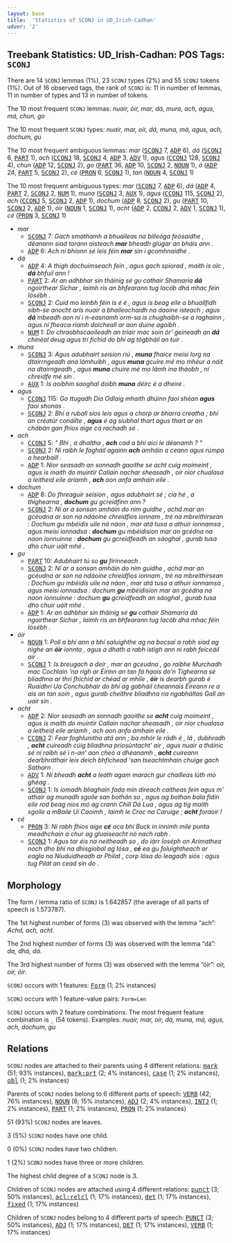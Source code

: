 ```yaml
---
layout: base
title:  'Statistics of SCONJ in UD_Irish-Cadhan'
udver: '2'
---
```


## Treebank Statistics: UD_Irish-Cadhan: POS Tags: `SCONJ`

There are 14 `SCONJ` lemmas (1%), 23 `SCONJ` types (2%) and 55 `SCONJ` tokens (1%).
Out of 16 observed tags, the rank of `SCONJ` is: 11 in number of lemmas, 11 in number of types and 13 in number of tokens.

The 10 most frequent `SCONJ` lemmas: <em>nuair, óir, mar, dá, mura, ach, agus, má, chun, go</em>

The 10 most frequent `SCONJ` types:  <em>nuair, mar, oír, dá, muna, má, agus, ach, dochum, gu</em>

The 10 most frequent ambiguous lemmas: <em>mar</em> (<tt><a href="ga_cadhan-pos-SCONJ.html">SCONJ</a></tt> 7, <tt><a href="ga_cadhan-pos-ADP.html">ADP</a></tt> 6), <em>dá</em> (<tt><a href="ga_cadhan-pos-SCONJ.html">SCONJ</a></tt> 6, <tt><a href="ga_cadhan-pos-PART.html">PART</a></tt> 1), <em>ach</em> (<tt><a href="ga_cadhan-pos-CCONJ.html">CCONJ</a></tt> 18, <tt><a href="ga_cadhan-pos-SCONJ.html">SCONJ</a></tt> 4, <tt><a href="ga_cadhan-pos-ADP.html">ADP</a></tt> 3, <tt><a href="ga_cadhan-pos-ADV.html">ADV</a></tt> 1), <em>agus</em> (<tt><a href="ga_cadhan-pos-CCONJ.html">CCONJ</a></tt> 128, <tt><a href="ga_cadhan-pos-SCONJ.html">SCONJ</a></tt> 4), <em>chun</em> (<tt><a href="ga_cadhan-pos-ADP.html">ADP</a></tt> 12, <tt><a href="ga_cadhan-pos-SCONJ.html">SCONJ</a></tt> 2), <em>go</em> (<tt><a href="ga_cadhan-pos-PART.html">PART</a></tt> 36, <tt><a href="ga_cadhan-pos-ADP.html">ADP</a></tt> 10, <tt><a href="ga_cadhan-pos-SCONJ.html">SCONJ</a></tt> 2, <tt><a href="ga_cadhan-pos-NOUN.html">NOUN</a></tt> 1), <em>ó</em> (<tt><a href="ga_cadhan-pos-ADP.html">ADP</a></tt> 24, <tt><a href="ga_cadhan-pos-PART.html">PART</a></tt> 5, <tt><a href="ga_cadhan-pos-SCONJ.html">SCONJ</a></tt> 2), <em>cé</em> (<tt><a href="ga_cadhan-pos-PRON.html">PRON</a></tt> 6, <tt><a href="ga_cadhan-pos-SCONJ.html">SCONJ</a></tt> 1), <em>tan</em> (<tt><a href="ga_cadhan-pos-NOUN.html">NOUN</a></tt> 4, <tt><a href="ga_cadhan-pos-SCONJ.html">SCONJ</a></tt> 1)

The 10 most frequent ambiguous types:  <em>mar</em> (<tt><a href="ga_cadhan-pos-SCONJ.html">SCONJ</a></tt> 7, <tt><a href="ga_cadhan-pos-ADP.html">ADP</a></tt> 6), <em>dá</em> (<tt><a href="ga_cadhan-pos-ADP.html">ADP</a></tt> 4, <tt><a href="ga_cadhan-pos-PART.html">PART</a></tt> 2, <tt><a href="ga_cadhan-pos-SCONJ.html">SCONJ</a></tt> 2, <tt><a href="ga_cadhan-pos-NUM.html">NUM</a></tt> 1), <em>muna</em> (<tt><a href="ga_cadhan-pos-SCONJ.html">SCONJ</a></tt> 3, <tt><a href="ga_cadhan-pos-AUX.html">AUX</a></tt> 1), <em>agus</em> (<tt><a href="ga_cadhan-pos-CCONJ.html">CCONJ</a></tt> 115, <tt><a href="ga_cadhan-pos-SCONJ.html">SCONJ</a></tt> 2), <em>ach</em> (<tt><a href="ga_cadhan-pos-CCONJ.html">CCONJ</a></tt> 5, <tt><a href="ga_cadhan-pos-SCONJ.html">SCONJ</a></tt> 2, <tt><a href="ga_cadhan-pos-ADP.html">ADP</a></tt> 1), <em>dochum</em> (<tt><a href="ga_cadhan-pos-ADP.html">ADP</a></tt> 8, <tt><a href="ga_cadhan-pos-SCONJ.html">SCONJ</a></tt> 2), <em>gu</em> (<tt><a href="ga_cadhan-pos-PART.html">PART</a></tt> 10, <tt><a href="ga_cadhan-pos-SCONJ.html">SCONJ</a></tt> 2, <tt><a href="ga_cadhan-pos-ADP.html">ADP</a></tt> 1), <em>óir</em> (<tt><a href="ga_cadhan-pos-NOUN.html">NOUN</a></tt> 1, <tt><a href="ga_cadhan-pos-SCONJ.html">SCONJ</a></tt> 1), <em>acht</em> (<tt><a href="ga_cadhan-pos-ADP.html">ADP</a></tt> 2, <tt><a href="ga_cadhan-pos-CCONJ.html">CCONJ</a></tt> 2, <tt><a href="ga_cadhan-pos-ADV.html">ADV</a></tt> 1, <tt><a href="ga_cadhan-pos-SCONJ.html">SCONJ</a></tt> 1), <em>cé</em> (<tt><a href="ga_cadhan-pos-PRON.html">PRON</a></tt> 3, <tt><a href="ga_cadhan-pos-SCONJ.html">SCONJ</a></tt> 1)


* <em>mar</em>
  * <tt><a href="ga_cadhan-pos-SCONJ.html">SCONJ</a></tt> 7: <em>Gach smathamh a bhuaileas na billeóga feósaidhe , déanann siad torann aisteach <b>mar</b> bheadh glugar an bháis ann .</em>
  * <tt><a href="ga_cadhan-pos-ADP.html">ADP</a></tt> 6: <em>Ach ní bhíonn sé leis féin <b>mar</b> sin i gcomhnaidhe .</em>
* <em>dá</em>
  * <tt><a href="ga_cadhan-pos-ADP.html">ADP</a></tt> 4: <em>A thigh dochuimseach fein , agus gach spiorad , maith is olc , <b>dá</b> bhfuil ann !</em>
  * <tt><a href="ga_cadhan-pos-PART.html">PART</a></tt> 2: <em>Ar an adhbhar sin tháinig sé gu cathair Shamaría <b>dá</b> ngoirthear Síchar , laimh ris an bhfearann tug Iacób dhá mhac féin Iósébh .</em>
  * <tt><a href="ga_cadhan-pos-SCONJ.html">SCONJ</a></tt> 2: <em>Cuid mo leinbh féin is é é , agus is beag eile a bhuailfidh sibh-se anocht arís nuair a bhaileochaidh na daoine isteach ; agus <b>dá</b> mbeadh aon ní i n-easnamh orm-sa is chughaibh-se a raghainn , agus ní fheaca riamh doicheall ar aon duine agaibh .</em>
  * <tt><a href="ga_cadhan-pos-NUM.html">NUM</a></tt> 1: <em>Do chraobhscaoileadh an triair mac soin ór' geineadh an <b>dá</b> chinéal deug agus trí fichid do bhí ag tógbháil an tuir .</em>
* <em>muna</em>
  * <tt><a href="ga_cadhan-pos-SCONJ.html">SCONJ</a></tt> 3: <em>Agus adubhairt seision riú , <b>muna</b> fhaice meisi lorg na dtairrngeadh ana lámhuibh , agus <b>muna</b> gcuire mé mo mhéur a náit na dtairngeadh , agus <b>muna</b> chuire mé mo lámh ina tháobh , ní chreidfe mé sin .</em>
  * <tt><a href="ga_cadhan-pos-AUX.html">AUX</a></tt> 1: <em>Is aoibhin saoghal doibh <b>muna</b> déirc é a dheire .</em>
* <em>agus</em>
  * <tt><a href="ga_cadhan-pos-CCONJ.html">CCONJ</a></tt> 115: <em>Go ttugadh Dia Odlaig mhaith dhúinn faoi shéan <b>agus</b> faoi shonas .</em>
  * <tt><a href="ga_cadhan-pos-SCONJ.html">SCONJ</a></tt> 2: <em>Bhí a ruball síos leis agus a chorp ar bharra creatha ; bhí an créatúr conáilte , <b>agus</b> é ag siubhal thart agus thart ar an chábán gan fhios aige cá rachadh sé .</em>
* <em>ach</em>
  * <tt><a href="ga_cadhan-pos-CCONJ.html">CCONJ</a></tt> 5: <em>" Bhí , a dhaltha , <b>ach</b> cad a bhí aici le déanamh ? "</em>
  * <tt><a href="ga_cadhan-pos-SCONJ.html">SCONJ</a></tt> 2: <em>Ní raibh le fagháil againn <b>ach</b> amháin a ceann agus rúmpa a hearbaill .</em>
  * <tt><a href="ga_cadhan-pos-ADP.html">ADP</a></tt> 1: <em>Nior seasadh an sonnadh gaoithe se acht cuig moimeint , agus is maith do muintir Callain nachar sheasadh , oir nior chualasa a leitheid eile ariamh , <b>ach</b> aon anfa amhain eile .</em>
* <em>dochum</em>
  * <tt><a href="ga_cadhan-pos-ADP.html">ADP</a></tt> 8: <em>Do fhreaguir seision , agus adubhairt sé ; cia hé , a thighearna , <b>dochum</b> gu gcreidfinn ann ?</em>
  * <tt><a href="ga_cadhan-pos-SCONJ.html">SCONJ</a></tt> 2: <em>Ní ar a sonsan amháin do ním guidhe , achd mar an gcéudna ar son na ndáoine chreidfios ionnam , tré na mbreithirsean : Dochum gu mbéidís uile ná náon , mar atá tusa a athuir ionnamsa , agus meisi ionnadsa : <b>dochum</b> gu mbéidision mar an gcédna na naon ionnuinne : <b>dochum</b> gu gcreidfeadh an sáoghal , gurab tusa dho chuir uáit mhé .</em>
* <em>gu</em>
  * <tt><a href="ga_cadhan-pos-PART.html">PART</a></tt> 10: <em>Adubhairt tú so <b>gu</b> fírinneach .</em>
  * <tt><a href="ga_cadhan-pos-SCONJ.html">SCONJ</a></tt> 2: <em>Ní ar a sonsan amháin do ním guidhe , achd mar an gcéudna ar son na ndáoine chreidfios ionnam , tré na mbreithirsean : Dochum gu mbéidís uile ná náon , mar atá tusa a athuir ionnamsa , agus meisi ionnadsa : dochum <b>gu</b> mbéidision mar an gcédna na naon ionnuinne : dochum <b>gu</b> gcreidfeadh an sáoghal , gurab tusa dho chuir uáit mhé .</em>
  * <tt><a href="ga_cadhan-pos-ADP.html">ADP</a></tt> 1: <em>Ar an adhbhar sin tháinig sé <b>gu</b> cathair Shamaría dá ngoirthear Síchar , laimh ris an bhfearann tug Iacób dhá mhac féin Iósébh .</em>
* <em>óir</em>
  * <tt><a href="ga_cadhan-pos-NOUN.html">NOUN</a></tt> 1: <em>Poll a bhí ann a bhí saluighthe ag na bocsaí a rabh siad ag nighe an <b>óir</b> ionnta , agus a dhath a rabh istigh ann ní rabh feiceáil air .</em>
  * <tt><a href="ga_cadhan-pos-SCONJ.html">SCONJ</a></tt> 1: <em>Is breugach a deir , mar an gceudna , go raibhe Murchadh mac Cochlain 'na rígh ar Éirinn an tan fá haois do'n Tighearna sé bliadhna ar thrí fhichid ar chéad ar mhíle , <b>óir</b> is dearbh gurab é Ruaidhrí Ua Conchubhair do bhí ag gabháil cheannais Éireann re a ais an tan soin , agus gurab cheithre bliadhna ria ngabháltas Gall an uair sin .</em>
* <em>acht</em>
  * <tt><a href="ga_cadhan-pos-ADP.html">ADP</a></tt> 2: <em>Nior seasadh an sonnadh gaoithe se <b>acht</b> cuig moimeint , agus is maith do muintir Callain nachar sheasadh , oir nior chualasa a leitheid eile ariamh , ach aon anfa amhain eile .</em>
  * <tt><a href="ga_cadhan-pos-CCONJ.html">CCONJ</a></tt> 2: <em>Fear foghlumtha atá ann ; ba mhór le rádh é , lá , dubhradh , <b>acht</b> cuireadh cúig bliadhna príosúntacht' air , agus nuair a tháinic sé ní raibh sé i n-an' aon cheó a dhéanamh , <b>acht</b> cuireann dearbhráthair leis deich bhfichead 'san tseachtmhain chuige gach Satharn .</em>
  * <tt><a href="ga_cadhan-pos-ADV.html">ADV</a></tt> 1: <em>Ní bheadh <b>acht</b> a leath agam marach gur chailleas lúth mo ghéag .</em>
  * <tt><a href="ga_cadhan-pos-SCONJ.html">SCONJ</a></tt> 1: <em>Is iomadh bliaghain fada mín direach caitheas fein agus m' athair ag munadh sgoile san bothán so , agus ag bothan bala fidín eile rod beag níos mó ag crann Chill Dá Lua , agus ag tig maith sgoile a mBaile Ui Caoimh , laimh le Croc na Caruige ; <b>acht</b> foraoir !</em>
* <em>cé</em>
  * <tt><a href="ga_cadhan-pos-PRON.html">PRON</a></tt> 3: <em>Ní rabh fhios aige <b>cé</b> aca bhí Buck in innimh míle punta meadhchain a chur ag gluaiseacht nó nach rabh .</em>
  * <tt><a href="ga_cadhan-pos-SCONJ.html">SCONJ</a></tt> 1: <em>Agus tar éis na neitheadh so , do iárr Íoséph on Arimathea noch dho bhí na dhisgiobal ag Iósa , <b>cé</b> ea gu foluightheach ar eagla na Níuduidheadh ar Philat , corp Iósa do leagadh siós : agus tug Pilát an cead sin do .</em>

## Morphology

The form / lemma ratio of `SCONJ` is 1.642857 (the average of all parts of speech is 1.573787).

The 1st highest number of forms (3) was observed with the lemma “ach”: <em>Achd, ach, acht</em>.

The 2nd highest number of forms (3) was observed with the lemma “dá”: <em>da, dhá, dá</em>.

The 3rd highest number of forms (3) was observed with the lemma “óir”: <em>oir, oír, óir</em>.

`SCONJ` occurs with 1 features: <tt><a href="ga_cadhan-feat-Form.html">Form</a></tt> (1; 2% instances)

`SCONJ` occurs with 1 feature-value pairs: `Form=Len`

`SCONJ` occurs with 2 feature combinations.
The most frequent feature combination is `_` (54 tokens).
Examples: <em>nuair, mar, oír, dá, muna, má, agus, ach, dochum, gu</em>


## Relations

`SCONJ` nodes are attached to their parents using 4 different relations: <tt><a href="ga_cadhan-dep-mark.html">mark</a></tt> (51; 93% instances), <tt><a href="ga_cadhan-dep-mark-prt.html">mark:prt</a></tt> (2; 4% instances), <tt><a href="ga_cadhan-dep-case.html">case</a></tt> (1; 2% instances), <tt><a href="ga_cadhan-dep-obl.html">obl</a></tt> (1; 2% instances)

Parents of `SCONJ` nodes belong to 6 different parts of speech: <tt><a href="ga_cadhan-pos-VERB.html">VERB</a></tt> (42; 76% instances), <tt><a href="ga_cadhan-pos-NOUN.html">NOUN</a></tt> (8; 15% instances), <tt><a href="ga_cadhan-pos-ADJ.html">ADJ</a></tt> (2; 4% instances), <tt><a href="ga_cadhan-pos-INTJ.html">INTJ</a></tt> (1; 2% instances), <tt><a href="ga_cadhan-pos-PART.html">PART</a></tt> (1; 2% instances), <tt><a href="ga_cadhan-pos-PRON.html">PRON</a></tt> (1; 2% instances)

51 (93%) `SCONJ` nodes are leaves.

3 (5%) `SCONJ` nodes have one child.

0 (0%) `SCONJ` nodes have two children.

1 (2%) `SCONJ` nodes have three or more children.

The highest child degree of a `SCONJ` node is 3.

Children of `SCONJ` nodes are attached using 4 different relations: <tt><a href="ga_cadhan-dep-punct.html">punct</a></tt> (3; 50% instances), <tt><a href="ga_cadhan-dep-acl-relcl.html">acl:relcl</a></tt> (1; 17% instances), <tt><a href="ga_cadhan-dep-det.html">det</a></tt> (1; 17% instances), <tt><a href="ga_cadhan-dep-fixed.html">fixed</a></tt> (1; 17% instances)

Children of `SCONJ` nodes belong to 4 different parts of speech: <tt><a href="ga_cadhan-pos-PUNCT.html">PUNCT</a></tt> (3; 50% instances), <tt><a href="ga_cadhan-pos-ADJ.html">ADJ</a></tt> (1; 17% instances), <tt><a href="ga_cadhan-pos-DET.html">DET</a></tt> (1; 17% instances), <tt><a href="ga_cadhan-pos-VERB.html">VERB</a></tt> (1; 17% instances)

